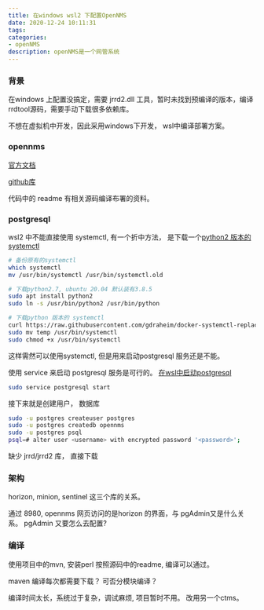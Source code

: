 ```yaml
---
title: 在windows wsl2 下配置OpenNMS
date: 2020-12-24 10:11:31
tags:
categories:
- openNMS
description: openNMS是一个网管系统
---
```


### 背景

在windows 上配置没搞定，需要 jrrd2.dll 工具，暂时未找到预编译的版本，编译rrdtool源码，需要手动下载很多依赖库。

不想在虚拟机中开发，因此采用windows下开发， wsl中编译部署方案。

### opennms
[官方文档](https://qoswork.github.io/odoc/guide-install/index.html#_%E5%9C%A8_debian_%E4%B8%8A%E5%AE%89%E8%A3%85)

[github库](https://github.com/OpenNMS/opennms)

代码中的 readme 有相关源码编译布署的资料。

### postgresql

wsl2 中不能直接使用 systemctl, 有一个折中方法， 是下载一个[python2 版本的systemctl](https://superuser.com/questions/1556609/how-to-enable-systemd-on-wsl2-ubuntu-20-and-centos-8)

```sh
# 备份原有的systemctl
which systemctl
mv /usr/bin/systemctl /usr/bin/systemctl.old

# 下载python2.7, ubuntu 20.04 默认装有3.8.5
sudo apt install python2
sudo ln -s /usr/bin/python2 /usr/bin/python

# 下载python 版本的 systemctl
curl https://raw.githubusercontent.com/gdraheim/docker-systemctl-replacement/master/files/docker/systemctl.py >temp
sudo mv temp /usr/bin/systemctl
sudo chmod +x /usr/bin/systemctl
```

这样需然可以使用systemctl, 但是用来启动postgresql 服务还是不能。 

使用 service 来启动 postgresql 服务是可行的。
[在wsl中启动postgresql](https://harshityadav95.medium.com/postgresql-in-windows-subsystem-for-linux-wsl-6dc751ac1ff3)
```sh
sudo service postgresql start
```
接下来就是创建用户， 数据库
```sh
sudo -u postgres createuser postgres
sudo -u postgres createdb opennms
sudo -u postgres psql
psql=# alter user <username> with encrypted password '<password>';
```
缺少 jrrd/jrrd2 库， 直接下载

### 架构

horizon, minion, sentinel 这三个库的关系。 

通过 8980, opennms 网页访问的是horizon 的界面，与 pgAdmin又是什么关系。 pgAdmin 又要怎么去配置?


### 编译
使用项目中的mvn, 安装perl
按照源码中的readme, 编译可以通过。

maven 编译每次都需要下载？ 可否分模块编译？ 

编译时间太长，系统过于复杂，调试麻烦, 项目暂时不用。 改用另一个ctms。
